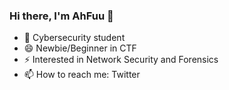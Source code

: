 ### Hi there, I'm AhFuu 👋

- 🌱 Cybersecurity student
- 😄 Newbie/Beginner in CTF 
- ⚡ Interested in Network Security and Forensics
- 📫 How to reach me: Twitter

<!--
**AhFuu711/AhFuu711** is a ✨ _special_ ✨ repository because its `README.md` (this file) appears on your GitHub profile.

Here are some ideas to get you started:

- 🔭 I’m currently working on ...
- 🌱 I’m currently learning ...
- 👯 I’m looking to collaborate on ...
- 🤔 I’m looking for help with ...
- 💬 Ask me about ...
- 📫 How to reach me: ...
- 😄 Pronouns: ...
- ⚡ Fun fact: ...
-->
